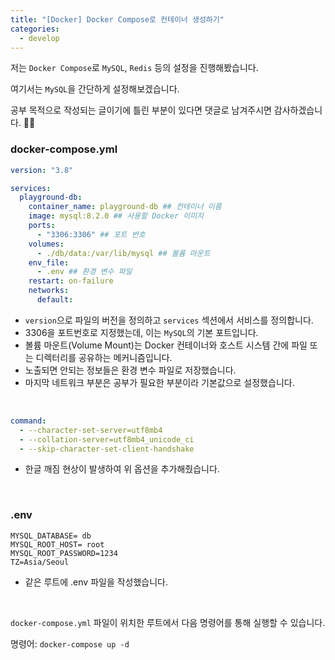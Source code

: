 ```yaml
---
title: "[Docker] Docker Compose로 컨테이너 생성하기"
categories:
  - develop
---
```


저는 `Docker Compose`로 `MySQL`, `Redis` 등의 설정을 진행해봤습니다.

여기서는 `MySQL`을 간단하게 설정해보겠습니다.

공부 목적으로 작성되는 글이기에 틀린 부분이 있다면 댓글로 남겨주시면 감사하겠습니다. 🙇‍♂️

### docker-compose.yml

```yml
version: "3.8"

services:
  playground-db:
    container_name: playground-db ## 컨테이너 이름
    image: mysql:8.2.0 ## 사용할 Docker 이미지
    ports:
      - "3306:3306" ## 포트 번호
    volumes:
      - ./db/data:/var/lib/mysql ## 볼륨 마운트
    env_file:
      - .env ## 환경 변수 파일
    restart: on-failure
    networks:
      default:
```

- `version`으로 파일의 버전을 정의하고 `services` 섹션에서 서비스를 정의합니다.
- 3306을 포트번호로 지정했는데, 이는 `MySQL`의 기본 포트입니다.
- 볼륨 마운트(Volume Mount)는 Docker 컨테이너와 호스트 시스템 간에 파일 또는 디렉터리를 공유하는 메커니즘입니다.
- 노출되면 안되는 정보들은 환경 변수 파일로 저장했습니다.
- 마지막 네트워크 부분은 공부가 필요한 부분이라 기본값으로 설정했습니다.

<br>

```yml
command:
  - --character-set-server=utf8mb4
  - --collation-server=utf8mb4_unicode_ci
  - --skip-character-set-client-handshake
```

- 한글 깨짐 현상이 발생하여 위 옵션을 추가해줬습니다.

<br>

### .env

```
MYSQL_DATABASE= db
MYSQL_ROOT_HOST= root
MYSQL_ROOT_PASSWORD=1234
TZ=Asia/Seoul
```

- 같은 루트에 .env 파일을 작성했습니다.

<br>

`docker-compose.yml` 파일이 위치한 루트에서 다음 명령어를 통해 실행할 수 있습니다.

명령어: `docker-compose up -d`
